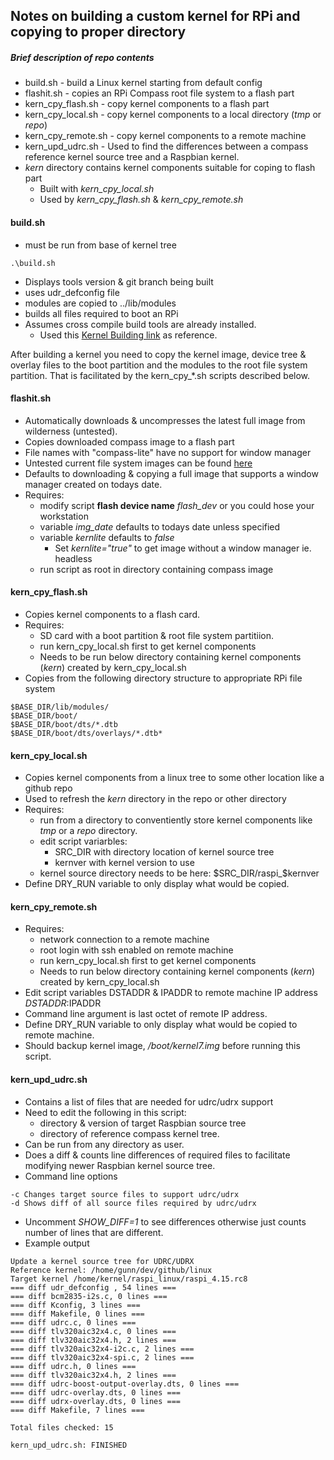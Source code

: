 ## Notes on building a custom kernel for RPi and copying to proper directory

##### Brief description of repo contents

* build.sh - build a Linux kernel starting from default config
* flashit.sh - copies an RPi Compass root file system to a flash part
* kern_cpy_flash.sh - copy kernel components to a flash part
* kern_cpy_local.sh - copy kernel components to a local directory
(_tmp_ or _repo_)
* kern_cpy_remote.sh - copy kernel components to a remote machine
* kern_upd_udrc.sh - Used to find the differences between a compass
reference kernel source tree and a Raspbian kernel.
* _kern_ directory contains kernel components suitable for coping to
flash part
  * Built with _kern_cpy_local.sh_
  * Used by _kern_cpy_flash.sh_ & _kern_cpy_remote.sh_

#### build.sh
* must be run from base of kernel tree
```
.\build.sh
```
* Displays tools version & git branch being built
* uses udr_defconfig file
* modules are copied to ../lib/modules
* builds all files required to boot an RPi
* Assumes cross compile build tools are already installed.
  * Used this [Kernel Building link](https://www.raspberrypi.org/documentation/linux/kernel/building.md) as reference.

After building a kernel you need to copy the kernel image, device
tree & overlay files to the boot partition and the modules to the root
file system partition. That is facilitated by the kern_cpy_*.sh
scripts described below.

#### flashit.sh

* Automatically downloads & uncompresses the latest full image from wilderness (untested).
* Copies downloaded compass image to a flash part
* File names with "compass-lite" have no support for window manager
* Untested current file system images can be found
[here](http://archive.compasslinux.org/images/wilderness/)
* Defaults to downloading & copying a full image that supports a window manager created on todays date.
* Requires:
  * modify script **flash device name** _flash_dev_ or you could hose your workstation
  * variable _img_date_ defaults to todays date unless specified
  * variable _kernlite_ defaults to _false_
    * Set _kernlite="true"_ to get image without a window manager ie. headless
  * run script as root in directory containing compass image

#### kern_cpy_flash.sh

* Copies kernel components to a flash card.
* Requires:
  *  SD card with a boot partition & root file system partitiion.
  * run kern_cpy_local.sh first to get kernel components
  * Needs to be run below directory containing kernel components
  (_kern_) created
by kern_cpy_local.sh
* Copies from the following directory structure to appropriate RPi file system

```
$BASE_DIR/lib/modules/
$BASE_DIR/boot/
$BASE_DIR/boot/dts/*.dtb
$BASE_DIR/boot/dts/overlays/*.dtb*
```
#### kern_cpy_local.sh

* Copies kernel components from a linux tree to some other location like a github repo
* Used to refresh the _kern_ directory in the repo or other directory
* Requires:
  * run from a directory to conventiently store kernel
components like _tmp_ or a _repo_ directory.
  * edit script variarbles:
    * SRC_DIR with directory location of kernel source tree
    * kernver with kernel version to use
  * kernel source directory needs to be here: $SRC_DIR/raspi_$kernver
* Define DRY_RUN variable to only display what would be copied.

#### kern_cpy_remote.sh

* Requires:
  * network connection to a remote machine
  * root login with ssh enabled on remote machine
  * run kern_cpy_local.sh first to get kernel components
  * Needs to run below directory containing kernel components (_kern_) created by kern_cpy_local.sh
* Edit script variables DSTADDR & IPADDR to remote machine IP address
$DSTADDR:$IPADDR
* Command line argument is last octet of remote IP address.
* Define DRY_RUN variable to only display what would be copied to
remote machine.
* Should backup kernel image, _/boot/kernel7.img_ before running this
script.

#### kern_upd_udrc.sh

* Contains a list of files that are needed for udrc/udrx support
* Need to edit the following in this script:
  * directory & version of target Raspbian source tree
  * directory of reference compass kernel tree.
* Can be run from any directory as user.
* Does a diff & counts line differences of required files to
facilitate modifying newer Raspbian kernel source tree.
* Command line options
```
-c Changes target source files to support udrc/udrx
-d Shows diff of all source files required by udrc/udrx
```
* Uncomment _SHOW_DIFF=1_ to see differences otherwise just counts
number of lines that are different.
* Example output
```
Update a kernel source tree for UDRC/UDRX
Reference kernel: /home/gunn/dev/github/linux
Target kernel /home/kernel/raspi_linux/raspi_4.15.rc8
=== diff udr_defconfig , 54 lines ===
=== diff bcm2835-i2s.c, 0 lines ===
=== diff Kconfig, 3 lines ===
=== diff Makefile, 0 lines ===
=== diff udrc.c, 0 lines ===
=== diff tlv320aic32x4.c, 0 lines ===
=== diff tlv320aic32x4.h, 2 lines ===
=== diff tlv320aic32x4-i2c.c, 2 lines ===
=== diff tlv320aic32x4-spi.c, 2 lines ===
=== diff udrc.h, 0 lines ===
=== diff tlv320aic32x4.h, 2 lines ===
=== diff udrc-boost-output-overlay.dts, 0 lines ===
=== diff udrc-overlay.dts, 0 lines ===
=== diff udrx-overlay.dts, 0 lines ===
=== diff Makefile, 7 lines ===

Total files checked: 15

kern_upd_udrc.sh: FINISHED
```
